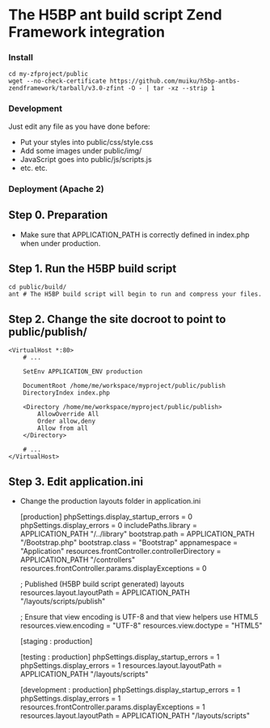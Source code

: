# The H5BP ant build script Zend Framework integration

### Install

    cd my-zfproject/public
    wget --no-check-certificate https://github.com/muiku/h5bp-antbs-zendframework/tarball/v3.0-zfint -O - | tar -xz --strip 1
    
### Development

Just edit any file as you have done before:

- Put your styles into public/css/style.css
- Add some images under public/img/
- JavaScript goes into public/js/scripts.js
- etc. etc.

### Deployment (Apache 2)

Step 0. Preparation
-------------------

- Make sure that APPLICATION_PATH is correctly defined in index.php when under production.

    <?php
        
        // Define application environment
        defined('APPLICATION_ENV') || define('APPLICATION_ENV',  	
            (getenv('APPLICATION_ENV') ? getenv('APPLICATION_ENV') : 'production'));
	
        // Define path to application directory
        defined('APPLICATION_PATH') || define('APPLICATION_PATH',
            realpath(dirname(__FILE__) . ((APPLICATION_ENV !== 'production') ? '' : '/..') . '/../application'));

        ...

Step 1. Run the H5BP build script
---------------------------------

    cd public/build/
    ant # The H5BP build script will begin to run and compress your files.


Step 2. Change the site docroot to point to public/publish/
-----------------------------------------------------------

    <VirtualHost *:80>
        # ...

        SetEnv APPLICATION_ENV production

    	DocumentRoot /home/me/workspace/myproject/public/publish
        DirectoryIndex index.php

        <Directory /home/me/workspace/myproject/public/publish>
	    	AllowOverride All
		    Order allow,deny
    		Allow from all
	    </Directory>

        # ...
    </VirtualHost>

Step 3. Edit application.ini
----------------------------

- Change the production layouts folder in application.ini

    [production]
    phpSettings.display_startup_errors = 0
    phpSettings.display_errors = 0
    includePaths.library = APPLICATION_PATH "/../library"
    bootstrap.path = APPLICATION_PATH "/Bootstrap.php"
    bootstrap.class = "Bootstrap"
    appnamespace = "Application"
    resources.frontController.controllerDirectory = APPLICATION_PATH "/controllers"
    resources.frontController.params.displayExceptions = 0

    ; Published (H5BP build script generated) layouts
    resources.layout.layoutPath = APPLICATION_PATH "/layouts/scripts/publish"

    ; Ensure that view encoding is UTF-8 and that view helpers use HTML5
    resources.view.encoding = "UTF-8"
    resources.view.doctype = "HTML5"

    [staging : production]

    [testing : production]
    phpSettings.display_startup_errors = 1
    phpSettings.display_errors = 1
    resources.layout.layoutPath = APPLICATION_PATH "/layouts/scripts"

    [development : production]
    phpSettings.display_startup_errors = 1
    phpSettings.display_errors = 1
    resources.frontController.params.displayExceptions = 1
    resources.layout.layoutPath = APPLICATION_PATH "/layouts/scripts"


